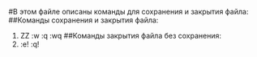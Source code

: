 #В этом файле описаны команды для сохранения и закрытия файла:
##Команды сохранения и закрытия файла:
1) ZZ :w :q :wq
##Команды закрытия файла без сохранения:
1) :e! :q!
